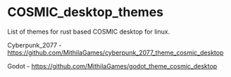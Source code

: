 # COSMIC_desktop_themes
List of themes for rust based COSMIC desktop for linux.

  Cyberpunk_2077 - https://github.com/MithilaGames/cyberpunk_2077_theme_cosmic_desktop 
  
  Godot - https://github.com/MithilaGames/godot_theme_cosmic_desktop



